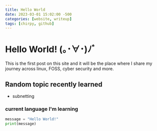 ```yaml
---
title: Hello World
date: 2023-03-01 15:02:00 -500
categories: [website, writeup]
tags: [chirpy, github]
---
```


# Hello World! (｡･∀･)ﾉﾞ

This is the first post on this site and it will be the place where I share my journey across linux, FOSS, cyber security and more.


## Random topic recently learned

* subnetting

### current language I'm learning

``` python
message = "Hello World!"
print(message)
```